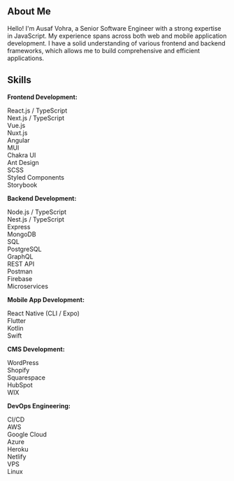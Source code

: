 ## About Me
Hello! I'm Ausaf Vohra, a Senior Software Engineer with a strong expertise in JavaScript. My experience spans across both web and mobile application development. I have a solid understanding of various frontend and backend frameworks, which allows me to build comprehensive and efficient applications.

## Skills
**Frontend Development:**

React.js / TypeScript  
Next.js / TypeScript  
Vue.js  
Nuxt.js  
Angular  
MUI  
Chakra UI  
Ant Design  
SCSS  
Styled Components  
Storybook  

**Backend Development:**

Node.js / TypeScript  
Nest.js / TypeScript  
Express  
MongoDB  
SQL  
PostgreSQL  
GraphQL  
REST API  
Postman  
Firebase  
Microservices  

**Mobile App Development:**

React Native (CLI / Expo)  
Flutter  
Kotlin  
Swift  

**CMS Development:**

WordPress  
Shopify  
Squarespace  
HubSpot  
WIX  

**DevOps Engineering:**

CI/CD  
AWS  
Google Cloud  
Azure  
Heroku  
Netlify  
VPS  
Linux  

